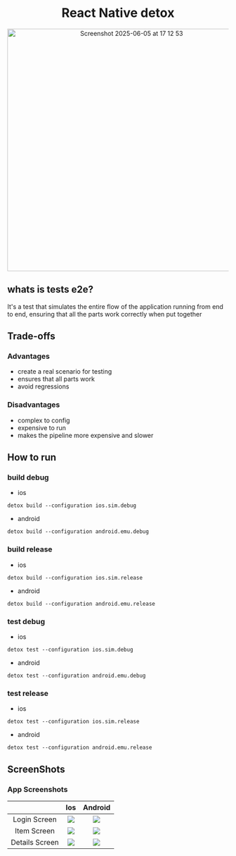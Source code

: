 <div align="center">

# React Native detox  
<img width="550" alt="Screenshot 2025-06-05 at 17 12 53" src="https://github.com/user-attachments/assets/8ac94f15-7535-45a0-bec1-887f9b650967" />

</div>


## whats is tests e2e?
It's a test that simulates the entire flow of the application running from end to end, ensuring that all the parts work correctly when put together

## Trade-offs
### Advantages
- create a real scenario for testing
- ensures that all parts work
- avoid regressions

### Disadvantages
- complex to config
- expensive to run
- makes the pipeline more expensive and slower

## How to run

### build debug
- ios
```
detox build --configuration ios.sim.debug
```
- android
```
detox build --configuration android.emu.debug
```
### build release
- ios
```
detox build --configuration ios.sim.release
```
- android
```
detox build --configuration android.emu.release
```

### test debug
- ios
```
detox test --configuration ios.sim.debug
```
- android
```
detox test --configuration android.emu.debug
```
### test release
- ios
```
detox test --configuration ios.sim.release
```
- android
```
detox test --configuration android.emu.release
```

## ScreenShots
### App Screenshots

|                |              Ios                |              Android                                  | 
 | :------------: | :----------------------------------------: | :---------------------------------------: | 
 | Login Screen | ![](https://github.com/user-attachments/assets/76a86e89-aa9a-4a42-ad24-0be43d03b893) | ![](https://github.com/user-attachments/assets/4f021a2d-545d-4df7-81f9-3c1c8c17383c) | 
 | Item Screen | ![](https://github.com/user-attachments/assets/4f021a2d-545d-4df7-81f9-3c1c8c17383c) | ![](https://github.com/user-attachments/assets/4f021a2d-545d-4df7-81f9-3c1c8c17383c) |
 | Details Screen | ![](https://github.com/user-attachments/assets/597f57f2-0c31-4581-aaf5-824d5b9f5ef6) | ![](https://github.com/user-attachments/assets/597f57f2-0c31-4581-aaf5-824d5b9f5ef6) |
